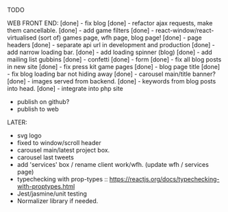 TODO

WEB FRONT END:
[done] - fix blog
[done] - refactor ajax requests, make them cancellable.
[done] - add game filters
[done] - react-window/react-virtualised (sort of) games page, wfh page, blog page!
[done] - page headers
[done] - separate api url in development and production
[done] - add narrow loading bar.
[done] - add loading spinner (blog)
[done] - add mailing list gubbins
[done] 		- confetti
[done] 		- form
[done] - fix all blog posts in new site
[done] - fix press kit game pages
[done] - blog page title
[done] - fix blog loading bar not hiding away
[done] - carousel main/title banner?
[done] - images served from backend.
[done] - keywords from blog posts into head.
[done] - integrate into php site
- publish on github?
- publish to web

LATER:
- svg logo
- fixed to window/scroll header
- carousel main/latest project box.
- carousel last tweets
- add 'services' box / rename client work/wfh. (update wfh / services page)
- typechecking with prop-types :: https://reactjs.org/docs/typechecking-with-proptypes.html
- Jest/jasmine/unit testing
- Normalizer library if needed.
